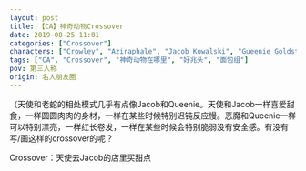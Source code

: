 ```yaml
---
layout: post
title: 【CA】神奇动物Crossover
date: 2019-08-25 11:01
categories: ["Crossover"]
characters: ["Crowley", "Aziraphale", "Jacob Kowalski", "Gueenie Goldstain"]
tags: ["CA", "Crossover", "神奇动物在哪里", "好兆头", "面包组"]
pov: 第三人称
origin: 名人朋友圈
---
```


（天使和老蛇的相处模式几乎有点像Jacob和Queenie。天使和Jacob一样喜爱甜食，一样圆圆肉肉的身材，一样在某些时候特别迟钝反应慢。恶魔和Queenie一样可以特别漂亮，一样红长卷发，一样在某些时候会特别脆弱没有安全感。有没有写/画这样的crossover的呢？

Crossover：天使去Jacob的店里买甜点
